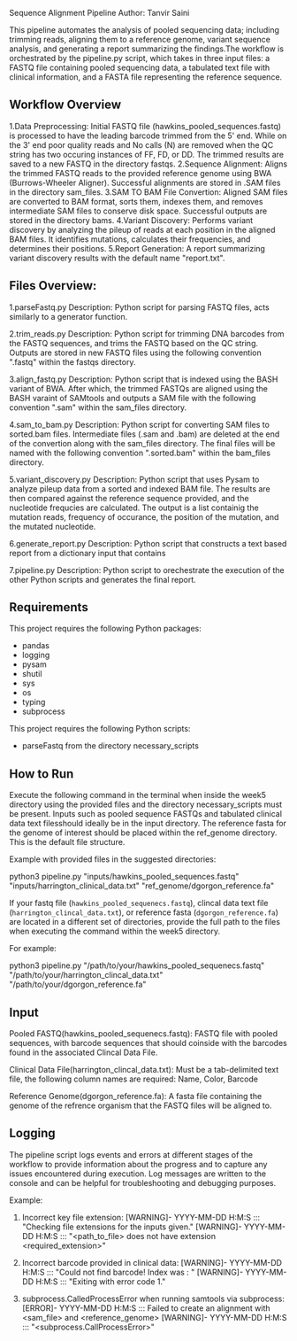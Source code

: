 Sequence Alignment Pipeline
Author: Tanvir Saini

This pipeline automates the analysis of pooled sequencing data; including trimming reads, 
aligning them to a reference genome, variant sequence analysis, and generating a report 
summarizing the findings.The workflow is orchestrated by the pipeline.py script, 
which takes in three input files: 
a FASTQ file containing pooled sequencing data, a tabulated text file with clinical information, 
and a FASTA file representing the reference sequence.

## Workflow Overview

1.Data Preprocessing: Initial FASTQ file (hawkins_pooled_sequences.fastq) is processed to
    have the leading barcode trimmed from the 5' end. While on the 3' end poor quality reads and
    No calls (N) are removed when the QC string has two occuring instances of FF, FD, or DD.
    The trimmed results are saved to a new FASTQ in the directory fastqs.
2.Sequence Alignment: Aligns the trimmed FASTQ reads to the provided reference genome 
    using BWA (Burrows-Wheeler Aligner). Successful alignments are stored in .SAM files
    in the directory sam_files.
3.SAM TO BAM File Convertion: Aligned SAM files are converted to BAM format, sorts them, 
    indexes them, and removes intermediate SAM files to conserve disk space. Successful
    outputs are stored in the directory bams.
4.Variant Discovery: Performs variant discovery by analyzing the pileup of reads at each position 
    in the aligned BAM files. It identifies mutations, calculates their frequencies, and determines 
    their positions.
5.Report Generation: A report summarizing variant discovery results with the default name "report.txt".

## Files Overview:

1.parseFastq.py
Description: Python script for parsing FASTQ files, acts similarly to a generator function.

2.trim_reads.py
Description: Python script for trimming DNA barcodes from the FASTQ sequences, and trims 
    the FASTQ based on the QC string. Outputs are stored in new FASTQ files using the following
    convention "<patient name>.fastq" within the fastqs directory.

3.align_fastq.py
Description: Python script that is indexed using the BASH variant of BWA. After which, 
    the trimmed FASTQs are aligned using the BASH varaint of SAMtools and outputs a SAM file
    with the following convention "<patient name>.sam" within the sam_files directory.

4.sam_to_bam.py
Description: Python script for converting SAM files to sorted.bam files. Intermediate files (.sam and .bam)
    are deleted at the end of the convertion along with the sam_files directory. The final files will be named with the following convention
    "<patient name>.sorted.bam" within the bam_files directory.

5.variant_discovery.py
Description: Python script that uses Pysam to analyze pileup data from a sorted and indexed BAM file.
    The results are then compared against the reference sequence provided, and the nucleotide frequcies
    are calculated. The output is a list containig the mutation reads, frequency of occurance, the position
    of the mutation, and the mutated nucleotide.

6.generate_report.py
Description: Python script that constructs a text based report from a dictionary input that contains

7.pipeline.py
Description: Python script to orechestrate the execution of the other Python scripts and generates the final report.

## Requirements

This project requires the following Python packages:

- pandas
- logging
- pysam
- shutil
- sys 
- os 
- typing 
- subprocess

This project requires the following Python scripts:

- parseFastq from the directory necessary_scripts

## How to Run

Execute the following command in the terminal when inside the week5 directory using the provided files and the directory
necessary_scripts must be present. Inputs such as pooled sequence FASTQs and tabulated clinical data text filesshould ideally be in the input directory. 
The reference fasta for the genome of interest should be placed within the ref_genome directory. This is the default file structure.

Example with provided files in the suggested directories:

python3 pipeline.py "inputs/hawkins_pooled_sequences.fastq" "inputs/harrington_clinical_data.txt" "ref_genome/dgorgon_reference.fa"

If your fastq file (`hawkins_pooled_sequenecs.fastq`), clincal data text file (`harrington_clincal_data.txt`), or 
reference fasta (`dgorgon_reference.fa`) are located in a different set of directories, provide the full path to the files 
when executing the command within the week5 directory. 

For example:

python3 pipeline.py "/path/to/your/hawkins_pooled_sequenecs.fastq" "/path/to/your/harrington_clincal_data.txt" "/path/to/your/dgorgon_reference.fa"

## Input
Pooled FASTQ(hawkins_pooled_sequenecs.fastq): FASTQ file with pooled sequences, with barcode sequences
    that should coinside with the barcodes found in the associated Clincal Data File.

Clinical Data File(harrington_clincal_data.txt): Must be a tab-delimited text file, the following
    column names are required:
    Name, Color, Barcode

Reference Genome(dgorgon_reference.fa): A fasta file containing the genome of the refrence organism that the FASTQ
    files will be aligned to.


## Logging

The pipeline script logs events and errors at different stages of the workflow to provide information about the progress 
and to capture any issues encountered during execution. Log messages are written to the console and can be helpful for 
troubleshooting and debugging purposes.

Example:

1. Incorrect key file extension:
    [WARNING]- YYYY-MM-DD H:M:S ::: "Checking file extensions for the inputs given."
    [WARNING]- YYYY-MM-DD H:M:S ::: "<path_to_file> does not have extension <required_extension>"

2. Incorrect barcode provided in clinical data:
    [WARNING]- YYYY-MM-DD H:M:S ::: "Could not find barcode! Index was : <barcode>"
    [WARNING]- YYYY-MM-DD H:M:S ::: "Exiting with error code 1."

3. subprocess.CalledProcessError when running samtools via subprocess:
    [ERROR]- YYYY-MM-DD H:M:S ::: Failed to create an alignment with <sam_file> and <reference_genome>
    [WARNING]- YYYY-MM-DD H:M:S ::: "<subprocess.CallProcessError>"